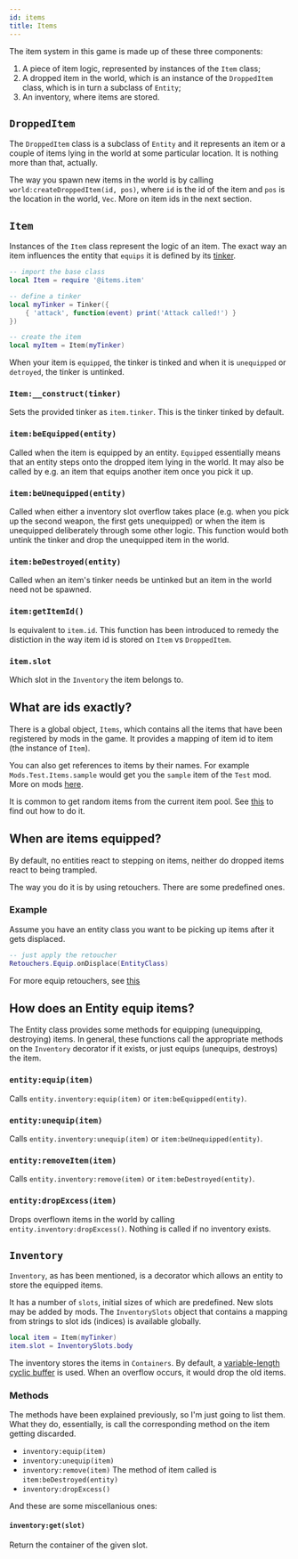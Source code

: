 ```yaml
---
id: items
title: Items
---
```

The item system in this game is made up of these three components:
1. A piece of item logic, represented by instances of the `Item` class;
2. A dropped item in the world, which is an instance of the `DroppedItem` class, which is in turn a subclass of `Entity`;
3. An inventory, where items are stored.

## `DroppedItem`

The `DroppedItem` class is a subclass of `Entity` and it represents an item or a couple of items lying in the world at some particular location. It is nothing more than that, actually.

The way you spawn new items in the world is by calling `world:createDroppedItem(id, pos)`, where `id` is the id of the item and `pos` is the location in the world, `Vec`. More on item ids in the next section.

## `Item`

Instances of the `Item` class represent the logic of an item. The exact way an item influences the entity that `equips` it is defined by its [tinker](tinkers.md).

```lua
-- import the base class
local Item = require '@items.item'

-- define a tinker
local myTinker = Tinker({
    { 'attack', function(event) print('Attack called!') }
})

-- create the item
local myItem = Item(myTinker)
```

When your item is `equipped`, the tinker is tinked and when it is `unequipped` or `detroyed`, the tinker is untinked.

### `Item:__construct(tinker)`

Sets the provided tinker as `item.tinker`. This is the tinker tinked by default.

### `item:beEquipped(entity)`

Called when the item is equipped by an entity. `Equipped` essentially means that an entity steps onto the dropped item lying in the world. It may also be called by e.g. an item that equips another item once you pick it up.

### `item:beUnequipped(entity)`

Called when either a inventory slot overflow takes place (e.g. when you pick up the second weapon, the first gets unequipped) or when the item is unequipped deliberately through some other logic. This function would both untink the tinker and drop the unequipped item in the world.

### `item:beDestroyed(entity)`

Called when an item's tinker needs be untinked but an item in the world need not be spawned.

### `item:getItemId()`

Is equivalent to `item.id`. This function has been introduced to remedy the distiction in the way item id is stored on `Item` vs `DroppedItem`.

### `item.slot`

Which slot in the `Inventory` the item belongs to.

## What are ids exactly?

There is a global object, `Items`, which contains all the items that have been registered by mods in the game. It provides a mapping of item id to item (the instance of `Item`).

You can also get references to items by their names. For example `Mods.Test.Items.sample` would get you the `sample` item of the `Test` mod. More on mods [here](mods.md).

It is common to get random items from the current item pool. See [this](pools.md) to find out how to do it.


## When are items equipped?

By default, no entities react to stepping on items, neither do dropped items react to being trampled.

The way you do it is by using retouchers. There are some predefined ones. 

### Example

Assume you have an entity class you want to be picking up items after it gets displaced.

```lua
-- just apply the retoucher
Retouchers.Equip.onDisplace(EntityClass)
```

For more equip retouchers, see [this](retouchers.md#equip)


## How does an Entity equip items?

The Entity class provides some methods for equipping (unequipping, destroying) items. In general, these functions call the appropriate methods on the `Inventory` decorator if it exists, or just equips (unequips, destroys) the item.

### `entity:equip(item)`

Calls `entity.inventory:equip(item)` or `item:beEquipped(entity)`.

### `entity:unequip(item)`

Calls `entity.inventory:unequip(item)` or `item:beUnequipped(entity)`.

### `entity:removeItem(item)`

Calls `entity.inventory:remove(item)` or `item:beDestroyed(entity)`.

### `entity:dropExcess(item)`

Drops overflown items in the world by calling `entity.inventory:dropExcess()`. Nothing is called if no inventory exists.


## `Inventory`

`Inventory`, as has been mentioned, is a decorator which allows an entity to store the equipped items.

It has a number of `slots`, initial sizes of which are predefined. New slots may be added by mods.
The `InventorySlots` object that contains a mapping from strings to slot ids (indices) is available globally.

```lua
local item = Item(myTinker)
item.slot = InventorySlots.body
```

The inventory stores the items in `Containers`. By default, a [variable-length cyclic buffer](https://github.com/AntonC9018/Dungeon-Hopper/blob/master/lib/cyclicbuf.lua) is used. When an overflow occurs, it would drop the old items.

### Methods

The methods have been explained previously, so I'm just going to list them. What they do, essentially, is call the corresponding method on the item getting discarded.

* `inventory:equip(item)`
* `inventory:unequip(item)`
* `inventory:remove(item)`
The method of item called is `item:beDestroyed(entity)`
* `inventory:dropExcess()`

And these are some miscellanious ones:

#### `inventory:get(slot)`
Return the container of the given slot.